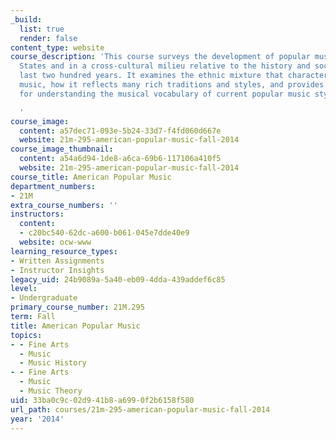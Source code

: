 ```yaml
---
_build:
  list: true
  render: false
content_type: website
course_description: 'This course surveys the development of popular music in the United
  States and in a cross-cultural milieu relative to the history and sociology of the
  last two hundred years. It examines the ethnic mixture that characterizes modern
  music, how it reflects many rich traditions and styles, and provides a background
  for understanding the musical vocabulary of current popular music styles.

  '
course_image:
  content: a57dec71-093e-5b24-33d7-f4fd060d667e
  website: 21m-295-american-popular-music-fall-2014
course_image_thumbnail:
  content: a54a6d94-1de8-a6ca-69b6-117106a410f5
  website: 21m-295-american-popular-music-fall-2014
course_title: American Popular Music
department_numbers:
- 21M
extra_course_numbers: ''
instructors:
  content:
  - c20bc540-62dc-a600-b061-045e7dde40e9
  website: ocw-www
learning_resource_types:
- Written Assignments
- Instructor Insights
legacy_uid: 24b9089a-5a40-eb09-4dda-439addef6c85
level:
- Undergraduate
primary_course_number: 21M.295
term: Fall
title: American Popular Music
topics:
- - Fine Arts
  - Music
  - Music History
- - Fine Arts
  - Music
  - Music Theory
uid: 33ba0c9c-02d9-41b8-a699-0f2b6158f580
url_path: courses/21m-295-american-popular-music-fall-2014
year: '2014'
---
```

